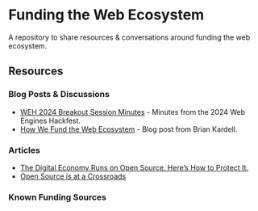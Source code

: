 # Funding the Web Ecosystem
A repository to share resources & conversations around funding the web ecosystem.


## Resources

### Blog Posts & Discussions
- [WEH 2024 Breakout Session Minutes](https://github.com/Igalia/webengineshackfest/wiki/2024-Funding-the-Web-Ecosystem) - Minutes from the 2024 Web Engines Hackfest.
- [How We Fund the Web Ecosystem](https://bkardell.com/blog/HowWeFund.html) - Blog post from Brian Kardell.

### Articles 
- [The Digital Economy Runs on Open Source. Here’s How to Protect It.](https://hbr.org/2021/09/the-digital-economy-runs-on-open-source-heres-how-to-protect-it)
- [Open Source is at a Crossroads](https://thenewstack.io/open-source-is-at-a-crossroads/)

### Known Funding Sources 
